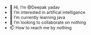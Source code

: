 - 👋 Hi, I’m @Deepak yadav
- 👀 I’m interested in artifical intelligance
- 🌱 I’m currently learning java
- 💞️ I’m looking to collaborate on nothing
- 📫 How to reach me by nothing

<!---
coderdeepak2022/coderdeepak2022 is a ✨ special ✨ repository because its `README.md` (this file) appears on your GitHub profile.
You can click the Preview link to take a look at your changes.
--->
